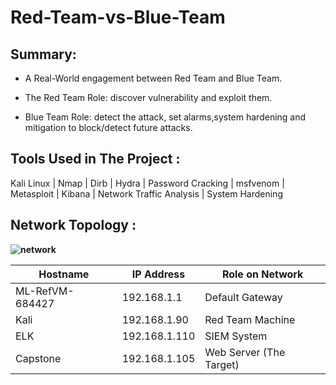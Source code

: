 # Red-Team-vs-Blue-Team
## <strong><bold>Summary:</bold></strong>

 * A Real-World engagement between Red Team and Blue Team.
 
 * The Red Team Role: discover vulnerability and exploit them.
 
 * Blue Team Role: detect the attack, set alarms,system hardening and mitigation to block/detect future attacks.  
 
 
## <strong>Tools Used in The Project </strong>: 

Kali Linux | Nmap | Dirb | Hydra | Password Cracking | msfvenom |  Metasploit | Kibana | Network Traffic Analysis | System Hardening 


## <strong>Network Topology <strong>:
 
  ![network](https://user-images.githubusercontent.com/69011745/153680233-63182a0b-66ad-41d3-94fe-685e023a7e24.png)


| Hostname  | IP Address  | Role on Network  |
|---|---|---|
|  ML-RefVM-684427 | 192.168.1.1 | Default Gateway  |
| Kali  |  192.168.1.90 | Red Team Machine  |
|  ELK | 192.168.1.110  |  SIEM System |
| Capstone  | 192.168.1.105  |  Web Server (The Target) |
 

